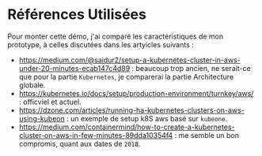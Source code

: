 # Références Utilisées

Pour monter cette démo, j'ai comparé les caractéristiques de mon prototype, à celles discutées dans les artyicles suivants :

* https://medium.com/@saidur2/setup-a-kubernetes-cluster-in-aws-under-20-minutes-ecab147c4d89 : beaucoup trop ancien, ne serait-ce que pour la partie `Kubernetes`, je comparerai la partie Architecture globale.
* https://kubernetes.io/docs/setup/production-environment/turnkey/aws/ : officviel et actuel.
* https://dzone.com/articles/running-ha-kubernetes-clusters-on-aws-using-kubeon :  un exemple de setup k8S aws basé sur `kubeone`. 
* https://medium.com/containermind/how-to-create-a-kubernetes-cluster-on-aws-in-few-minutes-89dda10354f4 :  me semble un bon compromis, quant aux dates de `2018`.
